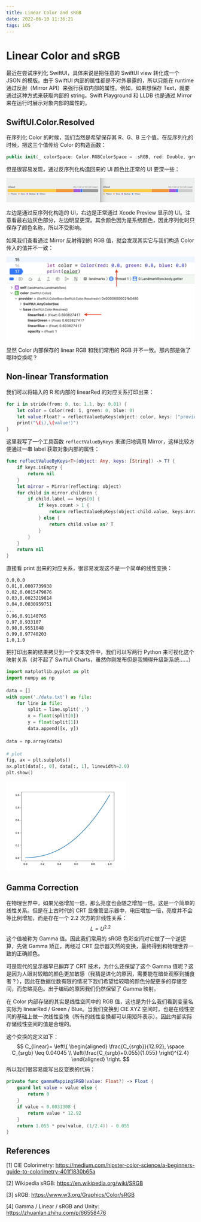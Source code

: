 ```yaml
---
title: Linear Color and sRGB
date: 2022-06-10 11:36:21
tags: iOS
---
```


# Linear Color and sRGB

最近在尝试序列化 SwiftUI，具体来说是把任意的 SwiftUI view 转化成一个 JSON 的模版。由于 SwiftUI 内部的属性都是不对外暴露的，所以只能在 runtime 通过反射（Mirror API）来强行获取内部的属性。例如，如果想保存 Text，就要通过这种方式来获取内部的 string。Swift Playground 和 LLDB 也是通过 Mirror 来在运行时展示对象内部的属性的。

## SwiftUI.Color.Resolved

在序列化 Color 的时候，我们当然是希望保存其 R、G、B 三个值。在反序列化的时候，把这三个值传给 Color 的构造函数：

```swift
public init(_ colorSpace: Color.RGBColorSpace = .sRGB, red: Double, green: Double, blue: Double, opacity: Double = 1)
```

但是很容易发现，通过反序列化构造回来的 UI 颜色比正常的 UI 要深一些：

![color-diff](/img/linear-srgb/color-diff.png)

左边是通过反序列化构造的 UI，右边是正常通过 Xcode Preview 显示的 UI。注意看最右边灰色部分，左边明显更深。其余颜色因为是系统颜色，因此序列化时只保存了颜色名称，所以不受影响。

如果我们查看通过 Mirror 反射得到的 RGB 值，就会发现其实它与我们构造 Color 传入的值并不一致：

<img src="/img/linear-srgb/reflected-value.png" alt="reflected-value" style="zoom:50%;" />

显然 Color 内部保存的 linear RGB 和我们常用的 RGB 并不一致。那内部是做了哪种变换呢？

## Non-linear Transformation

我们可以将输入的 R 和内部的 linearRed 的对应关系打印出来：

```swift
for i in stride(from: 0, to: 1.1, by: 0.01) {
    let color = Color(red: i, green: 0, blue: 0)
    let value:Float? = reflectValueByKeys(object: color, keys: ["provider", "base", "linearRed"])
    print("\(i),\(value!)")
}
```

这里我写了一个工具函数 `reflectValueByKeys` 来递归地调用 Mirror，这样比较方便通过一串 label 获取对象内部的属性：

```swift
func reflectValueByKeys<T>(object: Any, keys: [String]) -> T? {
    if keys.isEmpty {
        return nil
    }
    let mirror = Mirror(reflecting: object)
    for child in mirror.children {
        if child.label == keys[0] {
            if keys.count > 1 {
                return reflectValueByKeys(object:child.value, keys:Array(keys[1...]))
            } else {
                return child.value as? T
            }
        }
    }
    return nil
}
```

直接看 print 出来的对应关系，很容易发现这不是一个简单的线性变换：

```
0.0,0.0
0.01,0.0007739938
0.02,0.0015479876
0.03,0.0023219814
0.04,0.0030959751
...
0.96,0.91140765
0.97,0.933107
0.98,0.9551048
0.99,0.97740203
1.0,1.0
```

把打印出来的结果拷贝到一个文本文件中，我们可以写两行 Python 来可视化这个映射关系（对不起了 SwiftUI Charts，虽然你刚发布但是我懒得升级新系统……）

```python
import matplotlib.pyplot as plt
import numpy as np

data = []
with open('./data.txt') as file:
    for line in file:
        split = line.split(',')
        x = float(split[0])
        y = float(split[1])
        data.append([x, y])

data = np.array(data)

# plot
fig, ax = plt.subplots()
ax.plot(data[:, 0], data[:, 1], linewidth=2.0)
plt.show()
```

<img src="/img/linear-srgb/xy.png" alt="xy" style="zoom:50%;" />

## Gamma Correction

在物理世界中，如果光强增加一倍，那么亮度也会随之增加一倍。这是一个简单的线性关系。但是在上古时代的 CRT 显像管显示器中，电压增加一倍，亮度并不会等比例增加，而是存在一个 2.2 次方的非线性关系：
$$
L = U^{2.2}
$$
这个值被称为 Gamma 值。因此我们常用的 sRGB 色彩空间对它做了一个逆运算，先做 Gamma 矫正，再经过 CRT 显示器天然的变换，最终得到和物理世界一致的正确颜色。

可是现代的显示器早已摒弃了 CRT 技术，为什么还保留了这个 Gamma 值呢？这是因为人眼对较暗的颜色更加敏感（我猜是进化的原因，需要能在暗处观察到捕食者？），因此在数据位数有限的情况下我们希望给较暗的颜色分配更多的存储空间，而忽略亮色。出于编码的原因我们仍然保留了 Gamma 映射。

在 Color 内部存储的其实是线性空间中的 RGB 值，这也是为什么我们看到变量名实际为 linearRed / Green / Blue。当我们变换到 CIE XYZ 空间时，也是在线性空间的基础上做一次线性变换（所有的线性变换都可以用矩阵表示）。因此内部实际存储线性空间的值是合理的。

这个变换的定义如下：
$$
C_{linear}= \left\{ \begin{aligned} 
\frac{C_{srgb}}{12.92}, \space C_{srgb} \leq 0.04045 \\
\left(\frac{C_{srgb}+0.055}{1.055} \right)^{2.4} 
\end{aligned} \right.
$$
所以我们很容易能写出反变换的代码：

```swift
private func gammaMappingSRGB(value: Float?) -> Float {
    guard let value = value else {
        return 0
    }
    if value < 0.0031308 {
        return value * 12.92
    }
    return 1.055 * pow(value, (1/2.4)) - 0.055
}
```

## References

[1] CIE Colorimetry: https://medium.com/hipster-color-science/a-beginners-guide-to-colorimetry-401f1830b65a

[2] Wikipedia sRGB: https://en.wikipedia.org/wiki/SRGB

[3] sRGB: https://www.w3.org/Graphics/Color/sRGB

[4] Gamma / Linear / sRGB and Unity: https://zhuanlan.zhihu.com/p/66558476
